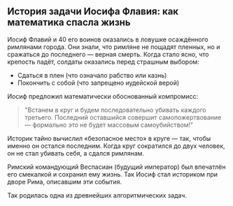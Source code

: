 История задачи Иосифа Флавия: как математика спасла жизнь
---------------------------------------------------------

Иосиф Флавий и 40 его воинов оказались в ловушке осаждённого римлянами города. Они знали, что римляне не пощадят пленных, но и сражаться до последнего — верная смерть.
Когда стало ясно, что крепость падёт, солдаты оказались перед страшным выбором:
- Сдаться в плен (что означало рабство или казнь)
- Покончить с собой (что запрещено иудейской верой)

Иосиф предложил математически обоснованный компромисс:

> "Встанем в круг и будем последовательно убивать каждого третьего. Последний оставшийся совершит самопожертвование — формально это не будет массовым самоубийством!"

Историк тайно вычислил «безопасное место» в круге — так, чтобы именно он остался последним. Когда круг сократился до двух человек, он не стал убивать себя, а сдался римлянам.

Римский командующий Веспасиан (будущий император) был впечатлён его смекалкой и сохранил ему жизнь. Так Иосиф стал историком при дворе Рима, описавшим эти события.

Так родилась одна из древнейших алгоритмических задач.
